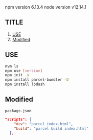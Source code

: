 npm version
6.13.4
node version 
v12.14.1

## TITLE
1. [USE](#USE)
2. [Modified](#Modified)

## USE
```bash
nvm ls
npm use [version]
npm init -y
npm install parcel-bundler -D
npm install lodash 
```

## Modified
`package.json`

```json
"scripts": {
    "dev": "parcel index.html",
    "build": "parcel build index.html"
  },
```

